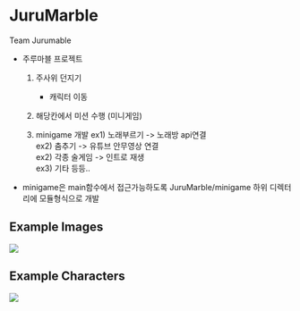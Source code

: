 # JuruMarble
Team Jurumable

- 주루마블 프로젝트
    1. 주사위 던지기
        - 캐릭터 이동
    
    2. 해당칸에서 미션 수행 (미니게임)

    3. minigame 개발 
        ex1) 노래부르기 -> 노래방 api연결  
        ex2) 춤추기 -> 유튜브 안무영상 연결  
        ex2) 각종 술게임 -> 인트로 재생  
        ex3) 기타 등등..  

- minigame은 main함수에서 접근가능하도록 JuruMarble/minigame 하위 디렉터리에 모듈형식으로 개발

## Example Images

<img src="./JuruMarble/assets/background.jpeg"></img>

## Example Characters

<img src="./JuruMarble/assets/ogu.gif"></img>


